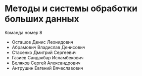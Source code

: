 # Методы и системы обработки больших данных
Команда номер 8
- Осташов Денис Леонидович
- Абрамович Владислав Денисович
- Стасенко Дмитрий Сергеевич
- Газиев Саидакбар Исламбекович
- Беляков Сергей Александрович
- Антрушин Евгений Вячеславович
